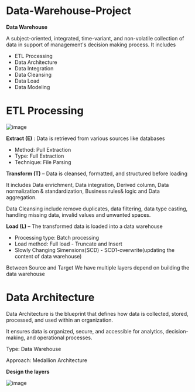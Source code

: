 # Data-Warehouse-Project
**Data Warehouse**

A subject-oriented, integrated, time-variant, and non-volatile collection of data in support of management's decision making process.
It includes
- ETL Processing
- Data Architecture
- Data Integration
- Data Cleansing
- Data Load
- Data Modeling

# ETL Processing
![image](https://github.com/user-attachments/assets/d5ed9044-4efa-471f-a73f-c02bc133ef2b)

**Extract (E)** : Data is retrieved from various sources like databases
- Method: Pull Extraction
- Type: Full Extraction 
- Technique: File Parsing

**Transform (T)** – Data is cleansed, formatted, and structured before loading

It includes Data enrichment, Data integration, Derived column, Data normalization & standardization, Business rules& logic and Data aggregation.

Data Cleansing include remove duplicates, data filtering, data type casting, handling missing data, invalid values and unwanted spaces.

**Load (L)** – The transformed data is loaded into a data warehouse
- Processing type: Batch processing
- Load method: Full load - Truncate and Insert
- Slowly Changing Simensions(SCD) - SCD1-overwrite(updating the content of data warehouse)

Between Source and Target We have multiple layers depend on building the data warehouse

# Data Architecture

Data Architecture is the blueprint that defines how data is collected, stored, processed, and used within an organization.

It ensures data is organized, secure, and accessible for analytics, decision-making, and operational processes.

Type: Data Warehouse

Approach: Medallion Architecture

**Design the layers**

![image](https://github.com/user-attachments/assets/9f1c6eca-3685-4853-92e6-8b27d01d01c8)
